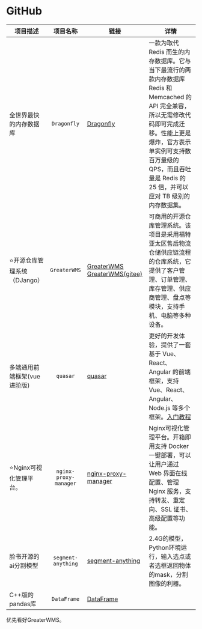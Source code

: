 # GitHub

|项目描述| 项目名称 | 链接 | 详情|
|-------|:-------:|------|-----|
|全世界最快的内存数据库 |`Dragonfly`|[Dragonfly](https://github.com/dragonflydb/dragonfly)|一款为取代 Redis 而生的内存数据库。它与当下最流行的两款内存数据库 Redis 和 Memcached 的 API 完全兼容，所以无需修改代码即可完成迁移。性能上更是爆炸，官方表示单实例可支持数百万量级的 QPS，而且吞吐量是 Redis 的 25 倍，并可以应对 TB 级别的内存数据集。|
|⭐开源仓库管理系统（DJango）|`GreaterWMS`|[GreaterWMS](https://github.com/GreaterWMS/GreaterWMS)  [GreaterWMS(gitee)](https://gitee.com/Singosgu/GreaterWMS)|可商用的开源仓库管理系统。该项目是采用福特亚太区售后物流仓储供应链流程的仓库系统，它提供了客户管理、订单管理、库存管理、供应商管理、盘点等模块，支持手机、电脑等多种设备。|
|多端通用前端框架(vue进阶版)|`quasar`|[quasar](https://github.com/quasarframework/quasar)|更好的开发体验，提供了一套基于 Vue、React、Angular 的前端框架，支持 Vue、React、Angular、Node.js 等多个框架。[入门教程](http://www.quasarchs.com/)|
|⭐Nginx可视化管理平台。|`nginx-proxy-manager`|[nginx-proxy-manager](https://github.com/nginx-proxy-manager/nginx-proxy-manager)|Nginx可视化管理平台。开箱即用支持 Docker 一键部署，可以让用户通过 Web 界面在线配置、管理 Nginx 服务，支持转发、重定向、SSL 证书、高级配置等功能。|
|脸书开源的ai分割模型|`segment-anything`|[segment-anything](https://github.com/facebookresearch/segment-anything)|2.4G的模型，Python环境运行，输入选点或者选框返回物体的mask，分割图像的利器。 |
|C++版的pandas库|`DataFrame`|[DataFrame](https://github.com/hosseinmoein/DataFrame)|



优先看好GreaterWMS。